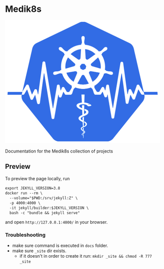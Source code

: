 # Medik8s
![medik8s logo](images/medik8s-logo.png "Medik8s Logo")

Documentation for the Medik8s collection of projects

## Preview

To preview the page locally, run

```shell
export JEKYLL_VERSION=3.8
docker run --rm \
  --volume="$PWD:/srv/jekyll:Z" \
  -p 4000:4000 \
  -it jekyll/builder:$JEKYLL_VERSION \
  bash -c "bundle && jekyll serve"
```

and open `http://127.0.0.1:4000/` in your browser.

### Troubleshooting
- make sure command is executed in `docs` folder.
- make sure `_site` dir exists.
  - if it doesn't in order to create it run: `mkdir _site && chmod -R 777 _site`
  